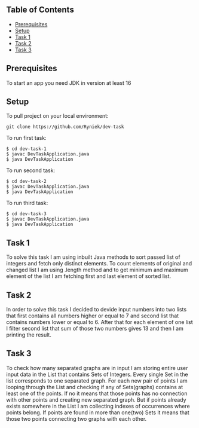 ## Table of Contents

* [Prerequisites](#prerequisites)
* [Setup](#setup)
* [Task 1](#task-1)
* [Task 2](#task-2)
* [Task 3](#task-3)

## Prerequisites
To start an app you need JDK in version at least 16

## Setup
To pull project on your local environment:
```
git clone https://github.com/Ryniek/dev-task
```
To run first task:
```
$ cd dev-task-1
$ javac DevTaskApplication.java
$ java DevTaskApplication
```
To run second task:
```
$ cd dev-task-2
$ javac DevTaskApplication.java
$ java DevTaskApplication
```
To run third task:
```
$ cd dev-task-3
$ javac DevTaskApplication.java
$ java DevTaskApplication
```

## Task 1
To solve this task I am using inbuilt Java methods to sort passed list of integers and fetch only distinct elements. To count elements of original and changed list I am using .length method and to get minimum and maximum element of the list I am fetching first and last element of sorted list.
## Task 2
In order to solve this task I decided to devide input numbers into two lists that first contains all numbers higher or equal to 7 and second list that contains numbers lower or equal to 6. After that for each element of one list I filter second list that sum of those two numbers gives 13 and then I am printing the result.
## Task 3
To check how many separated graphs are in input I am storing entire user input data in the List that contains Sets of Integers. Every single Set in the list corresponds to one separated graph. For each new pair of points I am looping through the List and checking if any of Sets(graphs) contains at least one of the points. If no it means that those points has no connection with other points and creating new separated graph. But if points already exists somewhere in the List I am collecting indexes of occurrences where points belong. If points are found in more than one(two) Sets it means that those two points connecting two graphs with each other.
